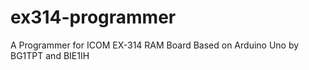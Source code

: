 # ex314-programmer
A Programmer for ICOM EX-314 RAM Board Based on Arduino Uno by BG1TPT and BIE1IH
